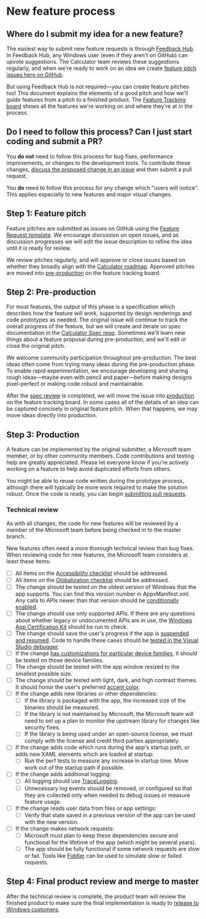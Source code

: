 # New feature process

## Where do I submit my idea for a new feature?
The easiest way to submit new feature requests is through [Feedback Hub](https://insider.windows.com/en-us/fb/?contextid=130).
In Feedback Hub, any Windows user (even if they aren't on GitHub) can upvote suggestions. The
Calculator team reviews these suggestions regularly, and when we're ready to work on an idea we
create [feature pitch issues here on GitHub](https://github.com/Microsoft/calculator/issues?q=is%3Aissue+is%3Aopen+project%3AMicrosoft%2Fcalculator%2F1).

But using Feedback Hub is not required&mdash;_you_ can create feature pitches too! This document
explains the elements of a good pitch and how we'll guide features from a pitch to a finished
product. The [Feature Tracking board](https://github.com/Microsoft/calculator/projects/1) shows
all the features we're working on and where they're at in the process.

## Do I need to follow this process? Can I just start coding and submit a PR?
You **do not** need to follow this process for bug fixes, performance improvements, or changes to the
development tools. To contribute these changes, [discuss the proposed change in an issue](https://github.com/Microsoft/calculator/issues/new)
and then submit a pull request.

You **do** need to follow this process for any change which "users will notice". This applies
especially to new features and major visual changes.

## Step 1: Feature pitch
Feature pitches are submitted as issues on GitHub using the [Feature Request template](https://raw.githubusercontent.com/Microsoft/calculator/master/.github/ISSUE_TEMPLATE/feature_request.md). We encourage discussion on open issues, and as discussion progresses we will edit the issue description to refine the idea until it is ready for review.

We review pitches regularly, and will approve or close issues based on whether they broadly align with the [Calculator roadmap](https://github.com/Microsoft/calculator/blob/master/docs/Roadmap.md). Approved pitches are moved into [pre-production](https://github.com/Microsoft/calculator/projects/1) on the feature tracking board.

## Step 2: Pre-production
For most features, the output of this phase is a specification which describes how the feature will work, supported by design renderings and code prototypes as needed. The original issue will continue to track the overall progress of the feature, but we will create and iterate on spec documentation in the [Calculator Spec repo](https://github.com/Microsoft/calculator-specs). Sometimes we'll learn new things about a feature proposal during pre-production, and we'll edit or close the original pitch.

We welcome community participation throughout pre-production. The best ideas often come from trying many ideas during the pre-production phase. To enable rapid
experimentation, we encourage developing and sharing rough ideas&mdash;maybe even with pencil and
paper&mdash;before making designs pixel-perfect or making code robust and maintainable.

After the [spec review](https://github.com/Microsoft/calculator-specs#spec-review) is completed, we will move the issue into [production](https://github.com/Microsoft/calculator/projects/1) on the feature tracking board. In _some_ cases all of the details of an idea can be captured concisely in original feature pitch. When that happens, we may move ideas directly into production.

## Step 3: Production
A feature can be implemented by the original submitter, a Microsoft team member, or by other
community members. Code contributions and testing help are greatly appreciated. Please let everyone know if you're actively working on a feature to help avoid duplicated efforts from others.

You might be able to reuse code written during the prototype process, although there will typically
be more work required to make the solution robust. Once the code is ready, you can begin
[submitting pull requests](../CONTRIBUTING.md).

### Technical review
As with all changes, the code for new features will be reviewed by a member of the Microsoft team
before being checked in to the master branch.

New features often need a more thorough technical review than bug fixes. When reviewing code for
new features, the Microsoft team considers at least these items:

- [ ] All items on the [Accessibility checklist](https://docs.microsoft.com/en-us/windows/uwp/design/accessibility/accessibility-checklist)
  should be addressed.
- [ ] All items on the [Globalization checklist](https://docs.microsoft.com/en-us/windows/uwp/design/globalizing/guidelines-and-checklist-for-globalizing-your-app)
  should be addressed.
- [ ] The change should be tested on the oldest version of Windows that the app supports. You can
  find this version number in AppxManifest.xml. Any calls to APIs newer than that version should be
  [conditionally enabled](https://docs.microsoft.com/en-us/windows/uwp/debug-test-perf/version-adaptive-apps).
- [ ] The change should use only supported APIs. If there are any questions about whether legacy or
  undocumented APIs are in use, the [Windows App Certification Kit](https://docs.microsoft.com/en-us/windows/uwp/debug-test-perf/windows-app-certification-kit)
  should be run to check.
- [ ] The change should save the user's progress if the app is
  [suspended and resumed](https://docs.microsoft.com/en-us/windows/uwp/debug-test-perf/optimize-suspend-resume).
  Code to handle these cases should be
  [tested in the Visual Studio debugger](https://docs.microsoft.com/en-us/visualstudio/debugger/how-to-trigger-suspend-resume-and-background-events-for-windows-store-apps-in-visual-studio).
- [ ] If the change [has customizations for particular device families](https://docs.microsoft.com/en-us/uwp/extension-sdks/device-families-overview),
  it should be tested on those device families.
- [ ] The change should be tested with the app window resized to the smallest possible size.
- [ ] The change should be tested with light, dark, and high contrast themes. It should honor the
  user's preferred [accent color](https://docs.microsoft.com/en-us/windows/uwp/design/style/color#accent-color-palette).
- [ ] If the change adds new libraries or other dependencies:
    - [ ] If the library is packaged with the app, the increased size of the binaries should be
      measured.
    - [ ] If the library is not maintained by Microsoft, the Microsoft team will need to set up a
      plan to monitor the upstream library for changes like security fixes.
    - [ ] If the library is being used under an open-source license, we must comply with the license
      and credit third parties appropriately.
- [ ] If the change adds code which runs during the app's startup path, or adds new XAML elements
  which are loaded at startup:
    - [ ] Run the perf tests to measure any increase in startup time. Move work out of the startup
      path if possible.
- [ ] If the change adds additional logging:
    - [ ] All logging should use [TraceLogging](https://docs.microsoft.com/en-us/windows/desktop/tracelogging/trace-logging-about).
    - [ ] Unnecessary log events should be removed, or configured so that they are collected only when
      needed to debug issues or measure feature usage.
- [ ] If the change reads user data from files or app settings:
    - [ ] Verify that state saved in a previous version of the app can be used with the new version.
- [ ] If the change makes network requests:
    - [ ] Microsoft must plan to keep these dependencies secure and functional for the lifetime of
      the app (which might be several years).
    - [ ] The app should be fully functional if some network requests are slow or fail. Tools like
      [Fiddler](https://docs.telerik.com/fiddler/knowledgebase/fiddlerscript/perftesting)
      can be used to simulate slow or failed requests.

## Step 4: Final product review and merge to master
After the technical review is complete, the product team will review the finished product to make
sure the final implementation is ready to [release to Windows customers](Roadmap.md#Releases).
